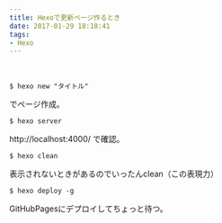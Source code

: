 ```yaml
---
title: Hexoで更新ページ作るとき
date: 2017-01-29 18:18:41
tags:
- Hexo
---
```

<br />

    $ hexo new "タイトル"

でページ作成。

    $ hexo server

http://localhost:4000/
で確認。

    $ hexo clean

表示されないときがあるのでいったんclean（この表現力）

    $ hexo deploy -g

GitHubPagesにデプロイしてちょっと待つ。
